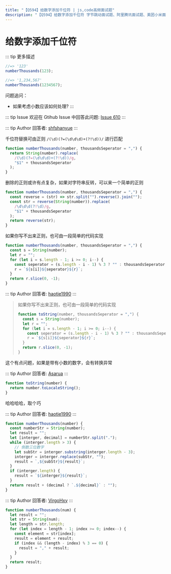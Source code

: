```yaml
---
title: "【Q594】给数字添加千位符 | js,code高频面试题"
description: "【Q594】给数字添加千位符 字节跳动面试题、阿里腾讯面试题、美团小米面试题。"
---
```


# 给数字添加千位符

::: tip 更多描述

```js
//=> '123'
numberThousands(123);

//=> '1,234,567'
numberThousands(1234567);
```

问题追问：

- 如果考虑小数应该如何处理?
  :::

::: tip Issue
欢迎在 Gtihub Issue 中回答此问题: [Issue 610](https://github.com/shfshanyue/Daily-Question/issues/610)
:::

::: tip Author
回答者: [shfshanyue](https://github.com/shfshanyue)
:::

千位符替换可由正则 `/(\d)(?=(\d\d\d)+(?!\d))/` 进行匹配

```js
function numberThousands(number, thousandsSeperator = ",") {
  return String(number).replace(
    /(\d)(?=(\d\d\d)+(?!\d))/g,
    "$1" + thousandsSeperator
  );
}
```

删除的正则或许有点复杂，如果对字符串反转，可以来一个简单的正则

```js
function numberThousands(number, thousandsSeperator = ",") {
  const reverse = (str) => str.split("").reverse().join("");
  const str = reverse(String(number)).replace(
    /\d\d\d(?!\d)/g,
    "$1" + thousandsSeperator
  );
  return reverse(str);
}
```

如果你写不出来正则，也可由一段简单的代码实现

```js
function numberThousands(number, thousandsSeperator = ",") {
  const s = String(number);
  let r = "";
  for (let i = s.length - 1; i >= 0; i--) {
    const seperator = (s.length - i - 1) % 3 ? "" : thousandsSeperator;
    r = `${s[i]}${seperator}${r}`;
  }
  return r.slice(0, -1);
}
```

::: tip Author
回答者: [haotie1990](https://github.com/haotie1990)
:::

> 如果你写不出来正则，也可由一段简单的代码实现
>
> ```js
> function toString(number, thousandsSeperator = ",") {
>   const s = String(number);
>   let r = "";
>   for (let i = s.length - 1; i >= 0; i--) {
>     const seperator = (s.length - i - 1) % 3 ? "" : thousandsSeperator;
>     r = `${s[i]}${seperator}${r}`;
>   }
>   return r.slice(0, -1);
> }
> ```

这个有点问题，如果是带有小数的数字，会有转换异常

::: tip Author
回答者: [Asarua](https://github.com/Asarua)
:::

```javascript
function toString(number) {
  return number.toLocaleString();
}
```

哈哈哈哈，取个巧

::: tip Author
回答者: [haotie1990](https://github.com/haotie1990)
:::

```js
function numberThousands(number) {
  const numberStr = String(number);
  let result = "";
  let [interger, decimal] = numberStr.split(".");
  while (interger.length > 3) {
    // 倒数三位数字
    let subStr = interger.substring(interger.length - 3);
    interger = interger.replace(subStr, "");
    result = `,${subStr}${result}`;
  }
  if (interger.length) {
    result = `${interger}${result}`;
  }
  return result + (decimal ? `.${decimal}` : "");
}
```

::: tip Author
回答者: [VirgoHxy](https://github.com/VirgoHxy)
:::

```javascript
function numberThousands(num) {
  let result = "";
  let str = String(num);
  let length = str.length;
  for (let index = length - 1; index >= 0; index--) {
    const element = str[index];
    result = element + result;
    if (index && (length - index) % 3 == 0) {
      result = "," + result;
    }
  }
  return result;
}
```
